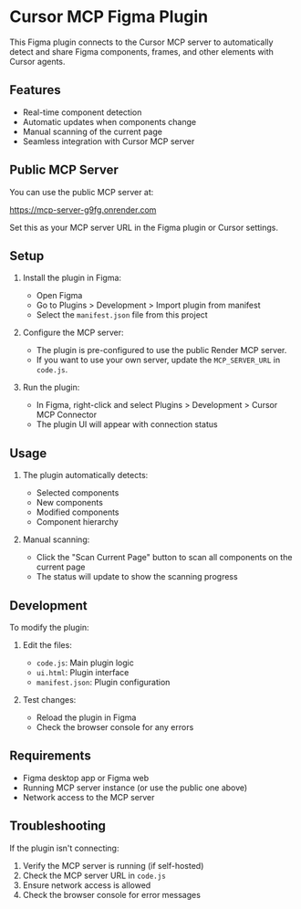 # Cursor MCP Figma Plugin

This Figma plugin connects to the Cursor MCP server to automatically detect and share Figma components, frames, and other elements with Cursor agents.

## Features

- Real-time component detection
- Automatic updates when components change
- Manual scanning of the current page
- Seamless integration with Cursor MCP server

## Public MCP Server

You can use the public MCP server at:

https://mcp-server-g9fg.onrender.com

Set this as your MCP server URL in the Figma plugin or Cursor settings.

## Setup

1. Install the plugin in Figma:
   - Open Figma
   - Go to Plugins > Development > Import plugin from manifest
   - Select the `manifest.json` file from this project

2. Configure the MCP server:
   - The plugin is pre-configured to use the public Render MCP server.
   - If you want to use your own server, update the `MCP_SERVER_URL` in `code.js`.

3. Run the plugin:
   - In Figma, right-click and select Plugins > Development > Cursor MCP Connector
   - The plugin UI will appear with connection status

## Usage

1. The plugin automatically detects:
   - Selected components
   - New components
   - Modified components
   - Component hierarchy

2. Manual scanning:
   - Click the "Scan Current Page" button to scan all components on the current page
   - The status will update to show the scanning progress

## Development

To modify the plugin:

1. Edit the files:
   - `code.js`: Main plugin logic
   - `ui.html`: Plugin interface
   - `manifest.json`: Plugin configuration

2. Test changes:
   - Reload the plugin in Figma
   - Check the browser console for any errors

## Requirements

- Figma desktop app or Figma web
- Running MCP server instance (or use the public one above)
- Network access to the MCP server

## Troubleshooting

If the plugin isn't connecting:
1. Verify the MCP server is running (if self-hosted)
2. Check the MCP server URL in `code.js`
3. Ensure network access is allowed
4. Check the browser console for error messages 